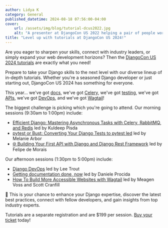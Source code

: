 ```yaml
---
author: Lidya K
category: General
published_datetime: 2024-08-18 07:56:00-04:00
cover:
    url: /assets/img/blog/tutorial-dcus2022.jpg
    alt: "A presenter at DjangoCon US 2022 helping a pair of people working at their laptop. There are several other people in the background at their desks working on laptops."
title: "Level up with tutorials at DjangoCon US 2024!"
---
```


Are you eager to sharpen your skills, connect with industry leaders, or simply expand your web development horizons? Then the [DjangoCon US 2024 tutorials](/schedule/#Day-1) are exactly what you need!

Prepare to take your Django skills to the next level with our diverse lineup of in-depth tutorials. Whether you're a seasoned Django developer or just starting out, DjangoCon US 2024 has something for everyone.

This year...
we've got [docs](/tutorials/getting-documentation-done-now/),
we've got [Celery](/tutorials/efficient-django-mastering-asynchronous-tasks-with-celery-rabbitmq-and-redis/),
we've got [testing](/tutorials/pytest-or-bust-converting-your-django-tests-to-pytest/),
we've got [APIs](/tutorials/building-your-first-api-with-django-and-django-rest-framework/),
we've got [DevOps](/tutorials/django-devops/),
and we've got [Wagtail](/tutorials/how-to-build-more-accessible-websites-with-wagtail/)!

The biggest challenge is picking which you're going to attend. Our morning sessions (9:30am to 1:00pm) include:

- [Efficient Django: Mastering Asynchronous Tasks with Celery, RabbitMQ, and Redis](/tutorials/efficient-django-mastering-asynchronous-tasks-with-celery-rabbitmq-and-redis/) led by Kuldeep Pisda
- [pytest or Bust: Converting Your Django Tests to pytest led](/tutorials/pytest-or-bust-converting-your-django-tests-to-pytest/) led by Melanie Arbor
- [🌐 Building Your First API with Django and Django Rest Framework](/tutorials/building-your-first-api-with-django-and-django-rest-framework/) led by Felipe de Morais

Our afternoon sessions (1:30pm to 5:00pm) include:
- [Django DevOps](/tutorials/django-devops/) led by Lee Trout
- [Getting documentation done, now](/tutorials/getting-documentation-done-now/) led by Daniele Procida
- [How To Build More Accessible Websites with Wagtail](/tutorials/how-to-build-more-accessible-websites-with-wagtail/) led by Meagen Voss and Scott Cranfill

🚀 This is your chance to enhance your Django expertise, discover the latest best practices, connect with fellow developers, and gain insights from top industry experts.

Tutorials are a separate registration and are $199 per session. [Buy your ticket](https://ti.to/defna/djangocon-us-2024) today!
